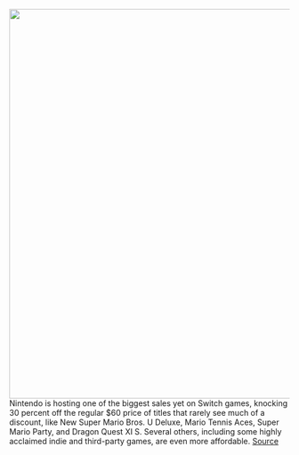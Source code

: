 <img src='https://cdn.vox-cdn.com/thumbor/BlKvh7X7fao8rYexPtmAxewvCUY=/0x0:1920x1080/1200x800/filters:focal(807x387:1113x693)/cdn.vox-cdn.com/uploads/chorus_image/image/66921803/Sw_SuperMarioParty_090618_PressKit_SCRN_05_copy_2.0.jpg' width='700px' /><br/>
Nintendo is hosting one of the biggest sales yet on Switch games, knocking 30 percent off the regular $60 price of titles that rarely see much of a discount, like New Super Mario Bros. U Deluxe, Mario Tennis Aces, Super Mario Party, and Dragon Quest XI S. Several others, including some highly acclaimed indie and third-party games, are even more affordable.
<a href='https://www.theverge.com/good-deals/2020/6/11/21287694/nintendo-switch-game-downloads-digital-sale-discounts-super-mario-aces-party-skyrim-witcher'> Source <a/>